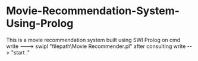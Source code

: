 # Movie-Recommendation-System-Using-Prolog
This is a movie recommendation system built using SWI Prolog
on cmd write --->  swipl "filepath\Movie Recommender.pl"
after consulting write --> "start ." 
